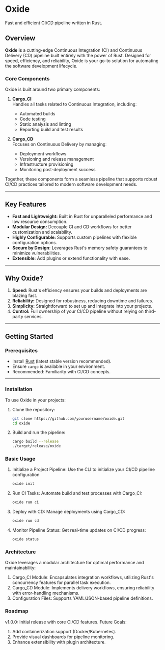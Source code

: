 # **Oxide**

Fast and efficient CI/CD pipeline written in Rust.

## **Overview**

**Oxide** is a cutting-edge Continuous Integration (CI) and Continuous Delivery (CD) pipeline built entirely with the power of Rust. Designed for speed, efficiency, and reliability, Oxide is your go-to solution for automating the software development lifecycle.

### **Core Components**
Oxide is built around two primary components:

1. **Cargo_CI**  
   Handles all tasks related to Continuous Integration, including:
   - Automated builds
   - Code testing
   - Static analysis and linting
   - Reporting build and test results

2. **Cargo_CD**  
   Focuses on Continuous Delivery by managing:
   - Deployment workflows
   - Versioning and release management
   - Infrastructure provisioning
   - Monitoring post-deployment success

Together, these components form a seamless pipeline that supports robust CI/CD practices tailored to modern software development needs.

---

## **Key Features**
- **Fast and Lightweight:** Built in Rust for unparalleled performance and low resource consumption.
- **Modular Design:** Decouple CI and CD workflows for better customization and scalability.
- **Highly Configurable:** Supports custom pipelines with flexible configuration options.
- **Secure by Design:** Leverages Rust's memory safety guarantees to minimize vulnerabilities.
- **Extensible:** Add plugins or extend functionality with ease.

---

## **Why Oxide?**

1. **Speed:** Rust's efficiency ensures your builds and deployments are blazing fast.  
2. **Reliability:** Designed for robustness, reducing downtime and failures.  
3. **Simplicity:** Straightforward to set up and integrate into your projects.  
4. **Control:** Full ownership of your CI/CD pipeline without relying on third-party services.

---

## **Getting Started**

### **Prerequisites**
- Install [Rust](https://www.rust-lang.org/) (latest stable version recommended).  
- Ensure `cargo` is available in your environment.  
- Recommended: Familiarity with CI/CD concepts.

---

### **Installation**

To use Oxide in your projects:

1. Clone the repository:  
   ```bash
   git clone https://github.com/yourusername/oxide.git
   cd oxide
2. Build and run the pipeline:
   ```bash
   cargo build --release
   ./target/release/oxide

### **Basic Usage**

1. Initialize a Project Pipeline:
   Use the CLI to initialize your CI/CD pipeline configuration
   ```bash
   oxide init
2. Run CI Tasks:
   Automate build and test processes with Cargo_CI:
   ```bash
   oxide run ci
3. Deploy with CD:
   Manage deployments using Cargo_CD:
   ```bash
   oxide run cd
4. Monitor Pipeline Status:
   Get real-time updates on CI/CD progress:
   ```bash
   oxide status

### **Architecture**
Oxide leverages a modular architecture for optimal performance and maintainability:
1. Cargo_CI Module: Encapsulates integration workflows, utilizing Rust's concurrency features for parallel task execution.
2. Cargo_CD Module: Implements delivery workflows, ensuring reliability with error-handling mechanisms.
3. Configuration Files: Supports YAML/JSON-based pipeline definitions.

### **Roadmap**
v1.0.0: Initial release with core CI/CD features.
Future Goals:
1. Add containerization support (Docker/Kubernetes).
2. Provide visual dashboards for pipeline monitoring.
3. Enhance extensibility with plugin architecture.
